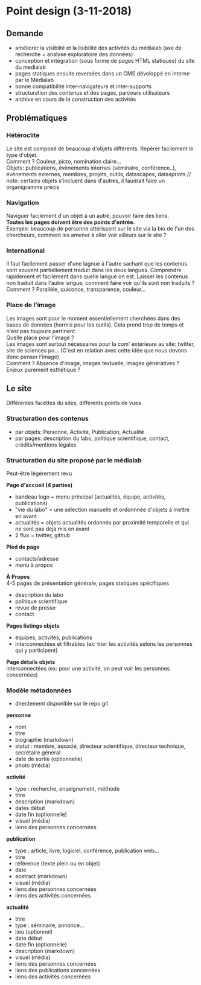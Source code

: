 
# Point design (3-11-2018)

## Demande
* améliorer la visiblité et la lisibilité des activités du médialab (axe de recherche = analyse exploratoire des données)
* conception et intégration (sous forme de pages HTML statiques) du site du medialab
* pages statiques ensuite reversées dans un CMS développé en interne par le Médialab
* bonne compatibilité inter-navigateurs et inter-supports
* structuration des contenus et des pages, parcours utilisateurs
* archive en cours de la construction des activités

## Problématiques

### Hétéroclite 
Le site est composé de beaucoup d'objets différents. Repérer facilement le type d'objet.   
Comment ? Couleur, picto, nomination claire...   
Objets: publications, évènements internes (séminaire, conférence..), évènements externes, membres, projets, outils, datascapes, datasprints // note: certains objets s'incluent dans d'autres, il faudrait faire un organigramme précis

### Navigation
Naviguer facilement d'un objet à un autre, pouvoir faire des liens.   
**Toutes les pages doivent être des points d'entrée.**  
Exemple: beaucoup de personne attérissent sur le site via la bio de l'un des chercheurs, comment les amener à aller voir ailleurs sur le site ? 

### International
Il faut facilement passer d'une lagnue à l'autre sachant que les contenus sont souvent partiellement traduit dans les deux langues. Comprendre rapidement et facilement dans quelle langue on est. Laisser les contenus non traduit dans l'autre langue, comment faire voir qu'ils sont non traduits ?  
Comment ? Parallèle, quiconce, transparence, couleur...

### Place de l'image
Les images sont pour le moment essentiellement cherchées dans des bases de données (hormis pour les outils). Cela prend trop de temps et n'est pas toujours pertinent.  
Quelle place pour l'image ?     
Les images sont surtout nécessaires pour la com' extérieure au site: twitter, site de sciences po... (C'est en relation avec cette idée que nous devons donc penser l'image)  
Comment ? Absence d'image, images textuelle, images génératives ? Enjeux purement esthétique ?


## Le site

Différentes facettes du sites, différents points de vues

### Structuration des contenus
* par objets: Personne, Activité, Publication, Actualité
* par pages: description du labo, politique scientifique, contact, crédits/mentions légales


### Structuration du site proposé par le médialab 
Peut-être légèrement revu

**Page d'accueil (4 parties)**
- bandeau logo + menu principal (actualités, équipe, activités, publications)
- "vie du labo" = une sélection manuelle et ordonnnée d'objets à mettre en avant
- actualités = objets actualités ordonnés par proximité temporelle et qui ne sont pas
déjà mis en avant
- 2 flux = twitter, github

**Pied de page**
- contacts/adresse 
- menu à propos

**À Propos**  
4-5 pages de présentation générale, pages statiques spécifiques
- description du labo
- politique scientifique
- revue de presse
- contact

**Pages listings objets**  
- équipes, activités, publications
- interconnectées et filtrables (ex: trier les activités selons les personnes qui y participent)

**Page détails objets**  
interconnectées (ex: pour une activité, on peut voir les personnes concernées)

### Modèle métadonnées 
- directement disponible sur le repo git


**personne**
- nom
- titre
- biographie (markdown)
- statut : membre, associé, directeur scientifique, directeur technique, secrétaire général
- date de sortie (optionnelle)
- photo (média)

**activité**
- type : recherche, enseignement, méthode
- titre
- description (markdown)
- dates début
- date fin (optionnelle)
- visuel (média)
- liens des personnes concernées

**publication**
- type : article, livre, logiciel, conférence, publication web...
- titre
- référence (texte plein ou en objet)
- date
- abstract (markdown)
- visuel (média)
- liens des personnes concernées
- liens des activités concernées

**actualité**
- titre
- type : séminaire, annonce...
- lieu (optionnel)
- date début
- date fin (optionnelle)
- description (markdown)
- visuel (média)
- liens des personnes concernées
- liens des publications concernées
- liens des activités concernées

